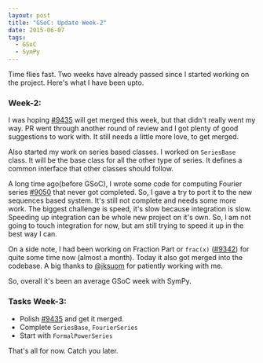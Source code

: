 ```yaml
---
layout: post
title: "GSoC: Update Week-2"
date: 2015-06-07
tags:
  - GSoC
  - SymPy
---
```


Time flies fast. Two weeks have already passed since I started working on the project. Here's what I have been upto.

### Week-2:

I was hoping [\#9435](http://github.com/sympy/sympy/pull/9435) will get merged this week, but that didn't really went my way.
PR went through another round of review and I got plenty of good suggestions to work with.
It still needs a little more love, to get merged.
 
<!-- excerpt -->
Also started my work on series based classes. I worked on ``SeriesBase`` class. It will be the base class for all the other type of series.
It defines a common interface that other classes should follow.

A long time ago(before GSoC), I wrote some code for computing Fourier series [\#9050](http://github.com/sympy/sympy/pull/9050)
that never got completed. So, I gave a try to port it to the new sequences based system.
It's still not complete and needs some more work. The biggest challenge is speed, it's slow 
because integration is slow. Speeding up integration can be whole new project on it's own.
So, I am not going to touch integration for now, but am still trying to speed it up in the best way I can.

On a side note, I had been working on Fraction Part or ``frac(x)`` ([\#9342](http://github.com/sympy/sympy/pull/9342))
for quite some time now (almost a month). Today it also got merged into the codebase. 
A big thanks to [@jksuom](http://github.com/jksuom) for patiently working with me.

So, overall it's been an average GSoC week with SymPy.

### Tasks Week-3:

* Polish [\#9435](http://github.com/sympy/sympy/pull/9435) and get it merged.
* Complete ``SeriesBase``, ``FourierSeries``
* Start with ``FormalPowerSeries``

That's all for now. Catch you later.
